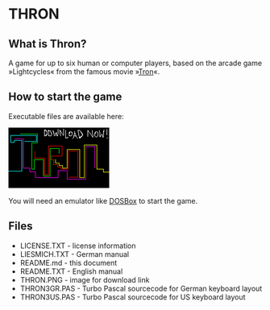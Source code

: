 # THRON

## What is Thron?

A game for up to six human or computer players, based on the arcade game »Lightcycles« from the famous movie »[Tron](https://www.imdb.com/title/tt0084827/)«.

## How to start the game

Executable files are available here:

[![Thron - download now!](THRON.PNG)](http://turbo.elitepiraten.de/thron3.zip)

You will need an emulator like [DOSBox](https://www.dosbox.com) to start the game.

## Files

* LICENSE.TXT - license information
* LIESMICH.TXT - German manual
* README.md - this document
* README.TXT - English manual
* THRON.PNG - image for download link
* THRON3GR.PAS - Turbo Pascal sourcecode for German keyboard layout
* THRON3US.PAS - Turbo Pascal sourcecode for US keyboard layout
